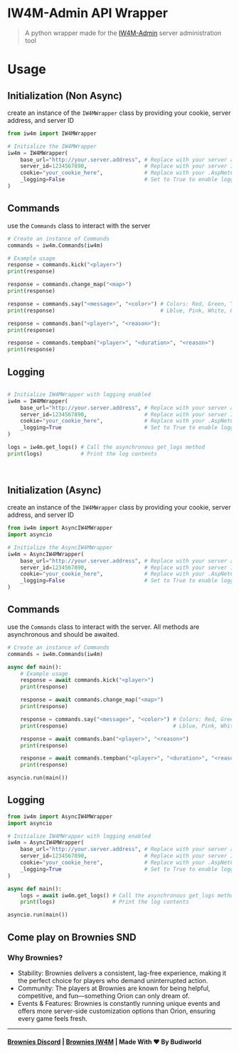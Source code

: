 # IW4M-Admin API Wrapper
> A python wrapper made for the [IW4M-Admin](https://github.com/RaidMax/IW4M-Admin) server administration tool


<h1>Usage</h1> 

## Initialization (Non Async)
create an instance of the `IW4MWrapper` class by providing your cookie, server address, and server ID

```python
from iw4m import IW4MWrapper

# Initialize the IW4MWrapper
iw4m = IW4MWrapper(
    base_url="http://your.server.address", # Replace with your server address
    server_id=1234567890,                  # Replace with your server ID
    cookie="your_cookie_here",             # Replace with your .AspNetCore cookie
    _logging=False                         # Set to True to enable logging
)                 
```

## Commands
use the `Commands` class to interact with the server

```python
# Create an instance of Commands
commands = iw4m.Commands(iw4m)

# Example usage
response = commands.kick("<player>") 
print(response)

response = commands.change_map("<map>")
print(response)

response = commands.say("<message>", "<color>") # Colors: Red, Green, Yellow Dblue,                                          
print(response)                                 # Lblue, Pink, White, Gray, Brown

response = commands.ban("<player>", "<reason>"):
print(response)

response = commands.tempban("<player>", "<duration>", "<reason>")
print(response)
```

## Logging
```python

# Initialize IW4MWrapper with logging enabled
iw4m = IW4MWrapper(
    base_url="http://your.server.address", # Replace with your server address
    server_id=1234567890,                  # Replace with your server ID
    cookie="your_cookie_here",             # Replace with your .AspNetCore cookie
    _logging=True                          # Set to True to enable logging
)

logs = iw4m.get_logs() # Call the asynchronous get_logs method
print(logs)            # Print the log contents
```

<div style="padding-top:1rem"></div>
<div style="height: 0.1rem;">
</div>

## Initialization (Async)
create an instance of the `IW4MWrapper` class by providing your cookie, server address, and server ID

```python
from iw4m import AsyncIW4MWrapper
import asyncio

# Initialize the AsyncIW4MWrapper
iw4m = AsyncIW4MWrapper(
    base_url="http://your.server.address", # Replace with your server address
    server_id=1234567890,                  # Replace with your server ID
    cookie="your_cookie_here",             # Replace with your .AspNetCore cookie
    _logging=False                         # Set to True to enable logging
)
```

## Commands
use the `Commands` class to interact with the server. All methods are asynchronous and should be awaited.

```python
# Create an instance of Commands
commands = iw4m.Commands(iw4m)

async def main():
    # Example usage
    response = await commands.kick("<player>") 
    print(response)

    response = await commands.change_map("<map>")
    print(response)

    response = commands.say("<message>", "<color>") # Colors: Red, Green, Yellow Dblue,                                          
    print(response)                                 # Lblue, Pink, White, Gray, Brown

    response = await commands.ban("<player>", "<reason>")
    print(response)

    response = await commands.tempban("<player>", "<duration>", "<reason>")
    print(response)

asyncio.run(main())
```

## Logging
```python
from iw4m import AsyncIW4MWrapper
import asyncio

# Initialize IW4MWrapper with logging enabled
iw4m = AsyncIW4MWrapper(
    base_url="http://your.server.address", # Replace with your server address
    server_id=1234567890,                  # Replace with your server ID
    cookie="your_cookie_here",             # Replace with your .AspNetCore cookie
    _logging=True                          # Set to True to enable logging
)

async def main():
    logs = await iw4m.get_logs() # Call the asynchronous get_logs method
    print(logs)                  # Print the log contents

asyncio.run(main())
```

## Come play on Brownies SND
### Why Brownies?
- Stability: Brownies delivers a consistent, lag-free experience, making it the perfect choice for players who demand uninterrupted action.
- Community: The players at Brownies are known for being helpful, competitive, and fun—something Orion can only dream of.
- Events & Features: Brownies is constantly running unique events and offers more server-side customization options than Orion, ensuring every game feels fresh.

---
#### [Brownies Discord](https://discord.gg/FAHB3mwrVF) | [Brownies IW4M](http://141.11.196.83:1624/) | Made With ❤️ By Budiworld
